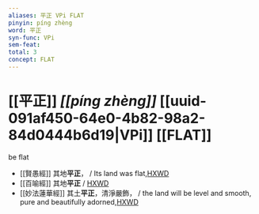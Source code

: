 ```yaml
---
aliases: 平正 VPi FLAT
pinyin: píng zhèng
word: 平正
syn-func: VPi
sem-feat: 
total: 3
concept: FLAT 
---
```

# [[平正]] *[[píng zhèng]]*  [[uuid-091af450-64e0-4b82-98a2-84d0444b6d19|VPi]] [[FLAT]]
be flat
 - [[賢愚經]] 其地**平正**， / Its land was flat,[HXWD](https://hxwd.org/textview.html?location=KR6b0059_T_010-0419c.8)
 - [[百喻經]] 其地**平正** / [HXWD](https://hxwd.org/textview.html?location=KR6b0066_T_002-0548c.81)
 - [[妙法蓮華經]] 其土**平正**，清淨嚴飾， / the land will be level and smooth, pure and beautifully adorned,[HXWD](https://hxwd.org/textview.html?location=KR6d0001_T_002-0011b.28)